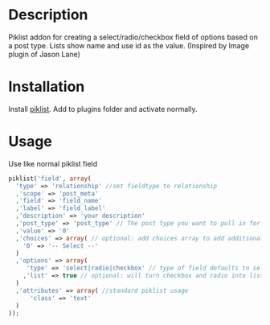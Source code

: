 # Description
Piklist addon for creating a select/radio/checkbox field of options based on a post type. Lists show name and use id as the value. (Inspired by Image plugin of Jason Lane)

# Installation
Install [piklist](http://piklist.com). Add to plugins folder and activate normally.

# Usage
Use like normal piklist field
```php
piklist('field', array(
  'type' => 'relationship' //set fieldtype to relationship
  ,'scope' => 'post_meta'
  ,'field' => 'field_name'
  ,'label' => 'field_label'
  ,'description' => 'your description'
  ,'post_type' => 'post_type' // The post type you want to pull in for relationship
  ,'value' => '0'
  ,'choices' => array( // optional: add choices array to add additional values
    '0' => '-- Select --'
  )
  ,'options' => array( 
     'type' => 'select|radio|checkbox' // type of field defaults to select
    ,'list' => true // optional: will turn checkbox and radio into list
  )
  ,'attributes' => array( //standard piklist usage
      'class' => 'text'
  )
));
```